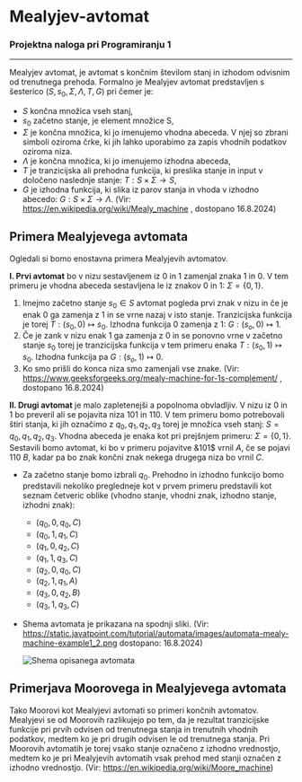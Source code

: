 # Mealyjev-avtomat
### Projektna naloga pri Programiranju 1
---
Mealyjev avtomat, je avtomat s končnim številom stanj in izhodom odvisnim od trenutnega prehoda.
Formalno je Mealyjev avtomat predstavljen s šesterico $(S, s_0, \Sigma, \Lambda, T, G)$ pri čemer je:
- $S$ končna množica vseh stanj,
- $s_0$ začetno stanje, je element množice S,
- $\Sigma$ je končna množica, ki jo imenujemo vhodna abeceda. V njej so zbrani simboli oziroma črke, ki jih lahko uporabimo za zapis vhodnih podatkov oziroma niza.
- $\Lambda$ je končna množica, ki jo imenujemo izhodna abeceda,
- $T$ je tranzicijska ali prehodna funkcija, ki preslika stanje in input v določeno naslednje stanje: $T: S \times \Sigma \rightarrow S$,
- $G$ je izhodna funkcija, ki slika iz parov stanja in vhoda v izhodno abecedo: $G: S \times \Sigma \rightarrow \Lambda$.
  (Vir: https://en.wikipedia.org/wiki/Mealy_machine , dostopano 16.8.2024)

## Primera Mealyjevega avtomata
Ogledali si bomo enostavna primera Mealyjevih avtomatov.

**I. Prvi avtomat** bo v nizu sestavljenem iz $0$ in $1$ zamenjal znaka $1$ in $0$.
V tem primeru je vhodna abeceda sestavljena le iz znakov $0$ in $1$: $\Sigma = \{0, 1\}$.
1. Imejmo začetno stanje $s_0 \in S$  avtomat pogleda prvi znak v nizu in če je enak $0$ ga zamenja z $1$ in se vrne nazaj v isto stanje. Tranzicijska funkcija je torej $T: (s_0, 0) \mapsto s_0$. Izhodna funkcija $0$ zamenja z $1$: $G: (s_o, 0) \mapsto 1$.
2. Če je zank v nizu enak $1$ ga zamenja z $0$  in se ponovno vrne v začetno stanje $s_0$ torej je tranzicijska funkcija v tem primeru enaka $T: (s_0, 1) \mapsto s_0$. Izhodna funkcija pa $G: (s_o, 1) \mapsto 0$.
3. Ko smo prišli do konca niza smo zamenjali vse znake.
   (Vir: https://www.geeksforgeeks.org/mealy-machine-for-1s-complement/ , dostopano 16.8.2024)

**II. Drugi avtomat** je malo zapletenejši a popolnoma obvladljiv. V nizu iz $0$ in $1$ bo preveril ali se pojavita niza $101$ in $110$. V tem primeru bomo potrebovali štiri stanja, ki jih označimo z $q_0, q_1, q_2, q_3$ torej je množica vseh stanj: $S = {q_0, q_1, q_2, q_3}$. Vhodna abeceda je enaka kot pri prejšnjem primeru: $\Sigma = \{0, 1\}$. Sestavili bomo avtomat, ki bo v primeru pojavitve &101$ vrnil $A$, če se pojavi $110$ $B$, kadar pa bo znak končni znak nekega drugega niza bo vrnil $C$.
- Za začetno stanje bomo izbrali $q_0$. Prehodno in izhodno funkcijo bomo predstavili nekoliko pregledneje kot v prvem primeru predstavili kot seznam četveric oblike (vhodno stanje, vhodni znak, izhodno stanje, izhodni znak):
   - $(q_0, 0, q_0, C)$
   - $(q_0, 1, q_1, C)$
   - $(q_1, 0, q_2, C)$
   - $(q_1, 1, q_3, C)$
   - $(q_2, 0, q_0, C)$
   - $(q_2, 1, q_1, A)$
   - $(q_3, 0, q_2, B)$
   - $(q_3, 1, q_3, C)$
- Shema avtomata je prikazana na spodnji sliki. (Vir: https://static.javatpoint.com/tutorial/automata/images/automata-mealy-machine-example1_2.png dostopano: 16.8.2024)

  ![Shema opisanega avtomata](https://github.com/user-attachments/assets/06136b72-4396-4278-9a4e-b2e0ae012876)


  
## Primerjava Moorovega in Mealyjevega avtomata
Tako Moorovi kot Mealyjevi avtomati so primeri končnih avtomatov. Mealyjevi se  od Moorovih razlikujejo po tem, da je rezultat tranzicijske funkcije pri prvih odvisen od trenutnega stanja in trenutnih vhodnih podatkov, medtem ko je pri drugih odvisen le od trenutnega stanja. Pri Moorovih avtomatih je torej vsako stanje označeno z izhodno vrednostjo, medtem ko je pri Mealyjevih avtomatih vsak prehod med stanji označen z izhodno vrednostjo.
(Vir: https://en.wikipedia.org/wiki/Moore_machine)
